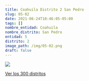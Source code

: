 ```yaml
---
title: Coahuila Distrito 2 San Pedro
slug: 05-02
date: 2021-06-24T10:46:05-05:00
tags: []
nombre_entidad: Coahuila
nombre_distrito: San Pedro
entidad: 5
distrito: 2
image_path: /img/05-02.png
draft: false
---
```


![](/img/05-02.png)

[Ver los 300 distritos](/docs/elecciones-2021)
